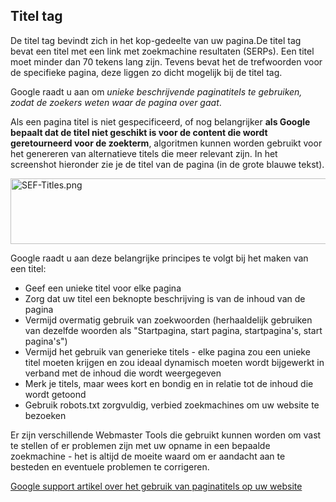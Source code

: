 <!-- Filename: Using_The_Title_Tag / Display title: De titel Tag gebruiken -->

## Titel tag

De titel tag bevindt zich in het kop-gedeelte van uw pagina.De titel tag
bevat een titel met een link met zoekmachine resultaten (SERPs). Een
titel moet minder dan 70 tekens lang zijn. Tevens bevat het de
trefwoorden voor de specifieke pagina, deze liggen zo dicht mogelijk bij
de titel tag.

Google raadt u aan om *unieke beschrijvende paginatitels te gebruiken,
zodat de zoekers weten waar de pagina over gaat*.

Als een pagina titel is niet gespecificeerd, of nog belangrijker **als
Google bepaalt dat de titel niet geschikt is voor de content die wordt
geretourneerd voor de zoekterm**, algoritmen kunnen worden gebruikt voor
het genereren van alternatieve titels die meer relevant zijn. In het
screenshot hieronder zie je de titel van de pagina (in de grote blauwe
tekst).

<img src="https://docs.joomla.org/images/5/58/SEF-Titles.png"
decoding="async" data-file-width="532" data-file-height="105"
width="532" height="105" alt="SEF-Titles.png" />

Google raadt u aan deze belangrijke principes te volgt bij het maken van
een titel:

- Geef een unieke titel voor elke pagina
- Zorg dat uw titel een beknopte beschrijving is van de inhoud van de
  pagina
- Vermijd overmatig gebruik van zoekwoorden (herhaaldelijk gebruiken van
  dezelfde woorden als "Startpagina, start pagina, startpagina's, start
  pagina's")
- Vermijd het gebruik van generieke titels - elke pagina zou een unieke
  titel moeten krijgen en zou ideaal dynamisch moeten wordt bijgewerkt
  in verband met de inhoud die wordt weergegeven
- Merk je titels, maar wees kort en bondig en in relatie tot de inhoud
  die wordt getoond
- Gebruik
  robots.txt
  zorgvuldig, verbied zoekmachines om uw website te bezoeken

Er zijn verschillende Webmaster Tools die gebruikt kunnen worden om vast
te stellen of er problemen zijn met uw opname in een bepaalde
zoekmachine - het is altijd de moeite waard om er aandacht aan te
besteden en eventuele problemen te corrigeren.

<a href="https://support.google.com/webmasters/answer/35624?hl=nl"
class="external text" target="_blank"
rel="nofollow noreferrer noopener">Google support artikel over het
gebruik van paginatitels op uw website</a>
